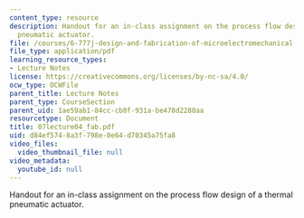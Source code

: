 ```yaml
---
content_type: resource
description: Handout for an in-class assignment on the process flow design of a thermal
  pneumatic actuator.
file: /courses/6-777j-design-and-fabrication-of-microelectromechanical-devices-spring-2007/d84ef5748a3f798e0e64d70345a75fa8_07lecture04_fab.pdf
file_type: application/pdf
learning_resource_types:
- Lecture Notes
license: https://creativecommons.org/licenses/by-nc-sa/4.0/
ocw_type: OCWFile
parent_title: Lecture Notes
parent_type: CourseSection
parent_uid: 1ae59ab1-84cc-cb8f-931a-be478d2280aa
resourcetype: Document
title: 07lecture04_fab.pdf
uid: d84ef574-8a3f-798e-0e64-d70345a75fa8
video_files:
  video_thumbnail_file: null
video_metadata:
  youtube_id: null
---
```

Handout for an in-class assignment on the process flow design of a thermal pneumatic actuator.